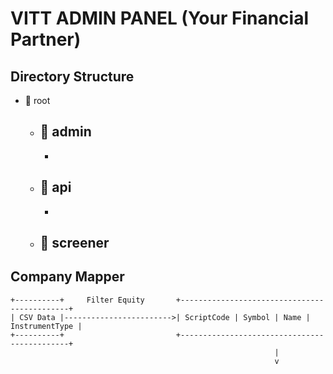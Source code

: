 # VITT ADMIN PANEL (Your Financial Partner)

## Directory Structure

- 📁 root
	- 📁 admin
		-    
		- 
	- 📁 api
		-
		-	
	- 📁 screener
		- 


## Company Mapper

    +----------+     Filter Equity       +---------------------------------------------+
    | CSV Data |------------------------>| ScriptCode | Symbol | Name | InstrumentType |
    +----------+                         +---------------------------------------------+
                                                               |
                                                               v
                                                    